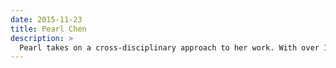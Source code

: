 ```yaml
---
date: 2015-11-23
title: Pearl Chen
description: >
  Pearl takes on a cross-disciplinary approach to her work. With over 10 years of professional experience in building interactive experiences, Pearl currently works independently as both a developer and educator.
---
```


